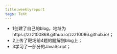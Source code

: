 ```yaml
---
title:weeklyreport
tags: TeXt
---
```


* 1创建了自己的blog，地址为https://zzz100868.github.io/zzz10086.github.io/；
* 2上传了靶场前4题的题解到blog上；
* 3学习了一部分的JavaScript；